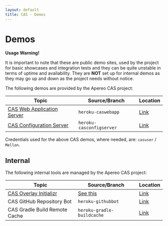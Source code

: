 ```yaml
---
layout: default
title: CAS - Demos
---
```


# Demos

<div class="alert alert-warning"><strong>Usage Warning!</strong><p>It is important to note that these are public demo sites, used by the project for basic showcases 
and integration tests and they can be quite unstable in terms of uptime and availability. They are <strong>NOT</strong> set up for internal demos as they may go up and down as the project needs without notice. </p></div>

The following demos are provided by the Apereo CAS project:

| Topic                                                                                               | Source/Branch            | Location                                                          |
|-----------------------------------------------------------------------------------------------------|--------------------------|-------------------------------------------------------------------|
| [CAS Web Application Server](index.html)                                                            | `heroku-caswebapp`       | [Link](https://casserver.herokuapp.com/cas)                       |
| [CAS Configuration Server](development/configuration/Configuration-Server-Management.html)          | `heroku-casconfigserver` | [Link](https://casconfigserver.herokuapp.com/casconfigserver/env) |

Credentials used for the above CAS demos, where needed, are: `casuser` / `Mellon`.

## Internal

The following internal tools are managed by the Apereo CAS project:

| Topic                                                                            | Source/Branch                                        | Location                                             |
|----------------------------------------------------------------------------------|------------------------------------------------------|------------------------------------------------------|
| [CAS Overlay Initializr](development/installation/WAR-Overlay-Installation.html) | [See this](https://github.com/apereo/cas-initializr) | [Link](https://getcas.apereo.org/ui)                 |
| CAS GitHub Repository Bot                                                        | `heroku-githubbot`                                   | [Link](https://apereocas-githubbot.herokuapp.com/)   |
| CAS Gradle Build Remote Cache                                                    | `heroku-gradle-buildcache`                           | [Link](https://cas-gradle-buildcache.herokuapp.com/) |


